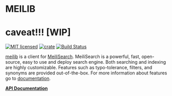 # MEILIB
# caveat!!! [WIP]
[![MIT licensed](https://img.shields.io/badge/license-MIT-blue.svg)](./LICENSE) [![crate](https://img.shields.io/crates/v/meilib.svg)](https://crates.io/crates/meilib)
[![Build Status](https://travis-ci.org/zTgx/meilib.svg?branch=master)](https://travis-ci.org/zTgx/meilib)

[meilib](https://github.com/zTgx/meilib) is a client for [MeiliSearch](https://github.com/meilisearch/MeiliSearch). MeiliSearch is a powerful, fast, open-source, easy to use and deploy search engine. Both searching and indexing are highly customizable. Features such as typo-tolerance, filters, and synonyms are provided out-of-the-box. For more information about features go to [documentation](https://docs.meilisearch.com/).

**[API Documentation](https://docs.meilisearch.com/references/)**
